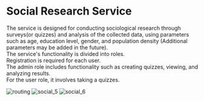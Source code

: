 # Social Research Service
The service is designed for conducting sociological research through surveys(or quizzes) and analysis of the collected data, using parameters such as age, education level, gender, and population density (Additional parameters may be added in the future).  
The service's functionality is divided into roles.  
Registration is required for each user.  
The admin role includes functionality such as creating quizzes, viewing, and analyzing results.  
For the user role, it involves taking a quizzes.  
  
  
![routing](https://github.com/fff4k8/social_research/assets/25677966/7da46a40-d5d6-45ad-b126-286c542275bf)
![social_5](https://github.com/fff4k8/social_research/assets/25677966/86c8d50c-e8f0-4ed4-ac4f-618630a8d1fd)
![social_6](https://github.com/fff4k8/social_research/assets/25677966/1e81eafa-32e2-48cd-a215-b2273dff2535)
